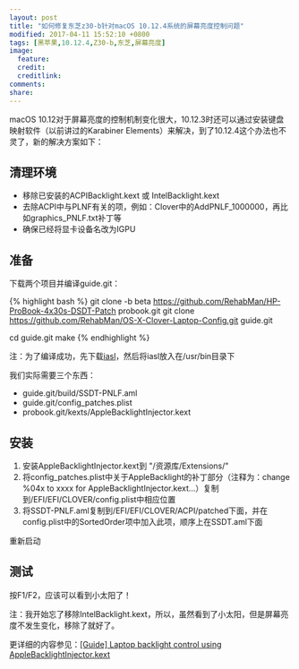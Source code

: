 ```yaml
---
layout: post
title: "如何修复东芝z30-b针对macOS 10.12.4系统的屏幕亮度控制问题"
modified: 2017-04-11 15:52:10 +0800
tags: [黑苹果,10.12.4,Z30-b,东芝,屏幕亮度]
image:
  feature: 
  credit: 
  creditlink: 
comments: 
share: 
---
```


macOS 10.12对于屏幕亮度的控制机制变化很大，10.12.3时还可以通过安装键盘映射软件（以前讲过的Karabiner Elements）来解决，到了10.12.4这个办法也不灵了，新的解决方案如下：

## 清理环境

- 移除已安装的ACPIBacklight.kext 或 IntelBacklight.kext
- 去除ACPI中与PLNF有关的项，例如：Clover中的AddPNLF_1000000，再比如graphics_PNLF.txt补丁等
- 确保已经将显卡设备名改为IGPU

## 准备

下载两个项目并编译guide.git：

{% highlight bash %}
git clone -b beta https://github.com/RehabMan/HP-ProBook-4x30s-DSDT-Patch probook.git
git clone https://github.com/RehabMan/OS-X-Clover-Laptop-Config.git guide.git

cd guide.git
make
{% endhighlight %}

注：为了编译成功，先下载[iasl](https://bitbucket.org/RehabMan/acpica/downloads/iasl.zip)，然后将iasl放入在/usr/bin目录下

我们实际需要三个东西：

- guide.git/build/SSDT-PNLF.aml
- guide.git/config_patches.plist
- probook.git/kexts/AppleBacklightInjector.kext


## 安装

1. 安装AppleBacklightInjector.kext到 "/资源库/Extensions/"
2. 将config_patches.plist中关于AppleBacklight的补丁部分（注释为：change %04x to xxxx for AppleBacklightInjector.kext...）复制到/EFI/EFI/CLOVER/config.plist中相应位置
3. 将SSDT-PNLF.aml复制到/EFI/EFI/CLOVER/ACPI/patched下面，并在config.plist中的SortedOrder项中加入此项，顺序上在SSDT.aml下面

重新启动

## 测试

按F1/F2，应该可以看到小太阳了！

注：我开始忘了移除IntelBacklight.kext，所以，虽然看到了小太阳，但是屏幕亮度不发生变化，移除了就好了。


更详细的内容参见：[[Guide] Laptop backlight control using AppleBacklightInjector.kext](https://www.tonymacx86.com/threads/guide-laptop-backlight-control-using-applebacklightinjector-kext.218222/)
